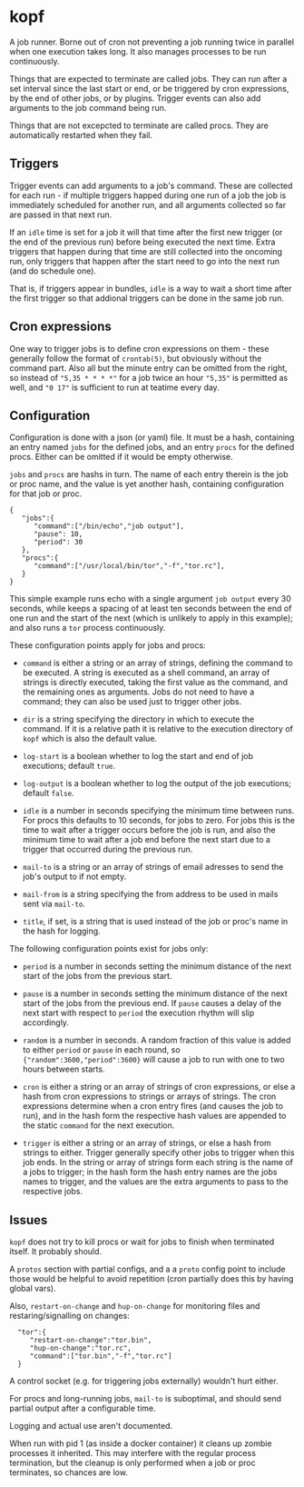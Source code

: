 # kopf

A job runner. Borne out of cron not preventing
a job running twice in parallel when one execution
takes long. It also manages processes to be run
continuously.

Things that are expected to terminate are called
jobs. They can run after a set interval since the last
start or end, or be triggered by cron expressions, by
the end of other jobs, or by plugins. Trigger events
can also add arguments to the job command being run.

Things that are not excepcted to terminate are called
procs. They are automatically restarted when they fail.

## Triggers

Trigger events can add arguments to a job's command.
These are collected for each run - if multiple triggers
happed during one run of a job the job is immediately
scheduled for another run, and all arguments collected
so far are passed in that next run.

If an `idle` time is set for a job it will that time
after the first new trigger (or the end of the previous
run) before being executed the next time. Extra triggers
that happen during that time are still collected into
the oncoming run, only triggers that happen after the
start need to go into the next run (and do schedule one).

That is, if triggers appear in bundles, `idle` is a way
to wait a short time after the first trigger so that
addional triggers can be done in the same job run.

## Cron expressions

One way to trigger jobs is to define cron expressions
on them - these generally follow the format of `crontab(5)`,
but obviously without the command part. Also all but the minute
entry can be omitted from the right, so instead of
`"5,35 * * * *"` for a job twice an hour `"5,35"`
is permitted as well, and `"0 17"` is sufficient to
run at teatime every day.

## Configuration

Configuration is done with a json (or yaml) file. It must
be a hash, containing an entry named `jobs` for the
defined jobs, and an entry `procs` for the defined procs.
Either can be omitted if it would be empty otherwise.

`jobs` and `procs` are hashs in turn.
The name of each entry therein is the job or proc name,
and the value is yet another hash, containing configuration
for that job or proc.

```
{
   "jobs":{
      "command":["/bin/echo","job output"],
      "pause": 10,
      "period": 30
   },
   "procs":{
      "command":["/usr/local/bin/tor","-f","tor.rc"],
   }
}
```
This simple example runs echo with a single argument `job output`
every 30 seconds, while keeps a spacing of at least ten seconds
between the end of one run and the start of the next (which is
unlikely to apply in this example); and also runs a `tor` process
continuously.


These configuration points apply for jobs and procs:

* `command` is either a string or an array of strings, defining
  the command to be executed. A string is executed as a shell
  command, an array of strings is directly executed, taking
  the first value as the command, and the remaining ones as
  arguments. Jobs do not need to have a command; they can
  also be used just to trigger other jobs.

* `dir` is a string specifying the directory in which to
  execute the command. If it is a relative path it is
  relative to the execution directory of `kopf` which is
  also the default value.

* `log-start` is a boolean whether to log the start and end
  of job executions; default `true`.

* `log-output` is a boolean whether to log the output
  of the job executions; default `false`.

* `idle` is a number in seconds specifying the minimum
  time between runs. For procs this defaults to 10 seconds,
  for jobs to zero. For jobs this is the time to wait after
  a trigger occurs before the job is run, and also the minimum
  time to wait after a job end before the next start due to
  a trigger that occurred during the previous run.

* `mail-to` is a string or an array of strings of email
  adresses to send the job's output to if not empty.

* `mail-from` is a string specifying the from address to
  be used in mails sent via `mail-to`.

* `title`, if set, is a string that is used instead of the job
  or proc's name in the hash for logging.

The following configuration points exist for jobs only:

* `period` is a number in seconds setting the minimum distance
  of the next start of the jobs from the previous start.

* `pause` is a number in seconds setting the minimum distance
  of the next start of the jobs from the previous end. If `pause`
  causes a delay of the next start with respect to `period` the
  execution rhythm will slip accordingly.

* `random` is a number in seconds. A random fraction of this
  value is added to either `period` or `pause` in each round,
  so `{"random":3600,"period":3600}` will cause a job to run
  with one to two hours between starts.

* `cron` is either a string or an array of strings of cron expressions,
  or else a hash from cron expressions to strings or arrays
  of strings. The cron expressions determine when a cron entry
  fires (and causes the job to run), and in the hash form the
  respective hash values are appended to the static `command`
  for the next execution.

* `trigger` is either a string or an array of strings, or else
  a hash from strings to either. Trigger generally specify
  other jobs to trigger when this job ends. In the string
  or array of strings form each string is the name of a jobs
  to trigger; in the hash form the hash entry names are the
  jobs names to trigger, and the values are the extra arguments
  to pass to the respective jobs.

## Issues

`kopf` does not try to kill procs or wait for jobs to finish
when terminated itself. It probably should.

A `protos` section with partial configs, and a
a `proto` config point to include those would
be helpful to avoid repetition (cron partially
does this by having global vars).

Also, `restart-on-change` and `hup-on-change`
for monitoring files and restaring/signalling
on changes:
```
  "tor":{
     "restart-on-change":"tor.bin",
     "hup-on-change":"tor.rc",
     "command":["tor.bin","-f","tor.rc"]
  }
```

A control socket (e.g. for triggering jobs externally)
wouldn't hurt either.

For procs and long-running jobs, `mail-to` is suboptimal, and
should send partial output after a configurable time.

Logging and actual use aren't documented.

When run with pid 1 (as inside a docker container) it cleans
up zombie processes it inherited. This may interfere with
the regular process termination, but the cleanup is only
performed when a job or proc terminates, so chances are low.
